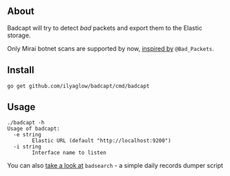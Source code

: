 About
-----

Badcapt will try to detect *bad* packets and export them to the Elastic storage.

Only Mirai botnet scans are supported by now, [inspired by](https://mirai.badpackets.net/about/) `@Bad_Packets`.

Install
-------

```
go get github.com/ilyaglow/badcapt/cmd/badcapt
```

Usage
-----

```
./badcapt -h
Usage of badcapt:
  -e string
    	Elastic URL (default "http://localhost:9200")
  -i string
    	Interface name to listen
```

You can also [take a look at](https://github.com/ilyaglow/badcapt/cmd/badsearch) `badsearch` - a simple daily records dumper script

